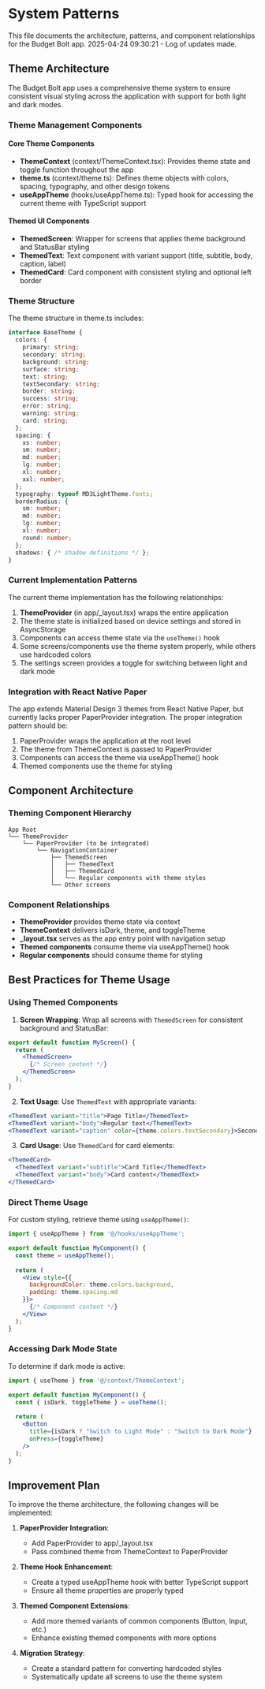 # System Patterns

This file documents the architecture, patterns, and component relationships for the Budget Bolt app.
2025-04-24 09:30:21 - Log of updates made.

## Theme Architecture

The Budget Bolt app uses a comprehensive theme system to ensure consistent visual styling across the application with support for both light and dark modes.

### Theme Management Components

#### Core Theme Components
- **ThemeContext** (context/ThemeContext.tsx): Provides theme state and toggle function throughout the app
- **theme.ts** (context/theme.ts): Defines theme objects with colors, spacing, typography, and other design tokens
- **useAppTheme** (hooks/useAppTheme.ts): Typed hook for accessing the current theme with TypeScript support

#### Themed UI Components
- **ThemedScreen**: Wrapper for screens that applies theme background and StatusBar styling
- **ThemedText**: Text component with variant support (title, subtitle, body, caption, label)
- **ThemedCard**: Card component with consistent styling and optional left border

### Theme Structure

The theme structure in theme.ts includes:

```typescript
interface BaseTheme {
  colors: {
    primary: string;
    secondary: string;
    background: string;
    surface: string;
    text: string;
    textSecondary: string;
    border: string;
    success: string;
    error: string;
    warning: string;
    card: string;
  };
  spacing: {
    xs: number;
    sm: number;
    md: number;
    lg: number;
    xl: number;
    xxl: number;
  };
  typography: typeof MD3LightTheme.fonts;
  borderRadius: {
    sm: number;
    md: number;
    lg: number;
    xl: number;
    round: number;
  };
  shadows: { /* shadow definitions */ };
}
```

### Current Implementation Patterns

The current theme implementation has the following relationships:

1. **ThemeProvider** (in app/_layout.tsx) wraps the entire application
2. The theme state is initialized based on device settings and stored in AsyncStorage
3. Components can access theme state via the `useTheme()` hook
4. Some screens/components use the theme system properly, while others use hardcoded colors
5. The settings screen provides a toggle for switching between light and dark mode

### Integration with React Native Paper

The app extends Material Design 3 themes from React Native Paper, but currently lacks proper PaperProvider integration. The proper integration pattern should be:

1. PaperProvider wraps the application at the root level
2. The theme from ThemeContext is passed to PaperProvider
3. Components can access the theme via useAppTheme() hook
4. Themed components use the theme for styling

## Component Architecture

### Theming Component Hierarchy

```
App Root
└── ThemeProvider
    └── PaperProvider (to be integrated)
        └── NavigationContainer
            ├── ThemedScreen
            │   ├── ThemedText
            │   ├── ThemedCard
            │   └── Regular components with theme styles
            └── Other screens
```

### Component Relationships

- **ThemeProvider** provides theme state via context
- **ThemeContext** delivers isDark, theme, and toggleTheme
- **_layout.tsx** serves as the app entry point with navigation setup
- **Themed components** consume theme via useAppTheme() hook
- **Regular components** should consume theme for styling

## Best Practices for Theme Usage

### Using Themed Components

1. **Screen Wrapping**: Wrap all screens with `ThemedScreen` for consistent background and StatusBar:
```jsx
export default function MyScreen() {
  return (
    <ThemedScreen>
      {/* Screen content */}
    </ThemedScreen>
  );
}
```

2. **Text Usage**: Use `ThemedText` with appropriate variants:
```jsx
<ThemedText variant="title">Page Title</ThemedText>
<ThemedText variant="body">Regular text</ThemedText>
<ThemedText variant="caption" color={theme.colors.textSecondary}>Secondary text</ThemedText>
```

3. **Card Usage**: Use `ThemedCard` for card elements:
```jsx
<ThemedCard>
  <ThemedText variant="subtitle">Card Title</ThemedText>
  <ThemedText variant="body">Card content</ThemedText>
</ThemedCard>
```

### Direct Theme Usage

For custom styling, retrieve theme using `useAppTheme()`:
```jsx
import { useAppTheme } from '@/hooks/useAppTheme';

export default function MyComponent() {
  const theme = useAppTheme();
  
  return (
    <View style={{ 
      backgroundColor: theme.colors.background,
      padding: theme.spacing.md
    }}>
      {/* Component content */}
    </View>
  );
}
```

### Accessing Dark Mode State

To determine if dark mode is active:
```jsx
import { useTheme } from '@/context/ThemeContext';

export default function MyComponent() {
  const { isDark, toggleTheme } = useTheme();
  
  return (
    <Button 
      title={isDark ? "Switch to Light Mode" : "Switch to Dark Mode"} 
      onPress={toggleTheme} 
    />
  );
}
```

## Improvement Plan

To improve the theme architecture, the following changes will be implemented:

1. **PaperProvider Integration**:
   - Add PaperProvider to app/_layout.tsx
   - Pass combined theme from ThemeContext to PaperProvider

2. **Theme Hook Enhancement**:
   - Create a typed useAppTheme hook with better TypeScript support
   - Ensure all theme properties are properly typed

3. **Themed Component Extensions**:
   - Add more themed variants of common components (Button, Input, etc.)
   - Enhance existing themed components with more options

4. **Migration Strategy**:
   - Create a standard pattern for converting hardcoded styles
   - Systematically update all screens to use the theme system 